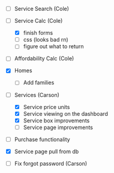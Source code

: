 - [ ] Service Search (Cole)
- [ ] Service Calc (Cole)
    - [X] finish forms
    - [ ] css (looks bad rn)
    - [ ] figure out what to return
- [ ] Affordability Calc (Cole)


- [X] Homes
    - [ ] Add families
- [ ] Services (Carson)
    - [X] Service price units
    - [X] Service viewing on the dashboard
    - [X] Service box improvements
    - [ ] Service page improvements
- [ ] Purchase functionality

- [X] Service page pull from db
- [ ] Fix forgot password (Carson)

